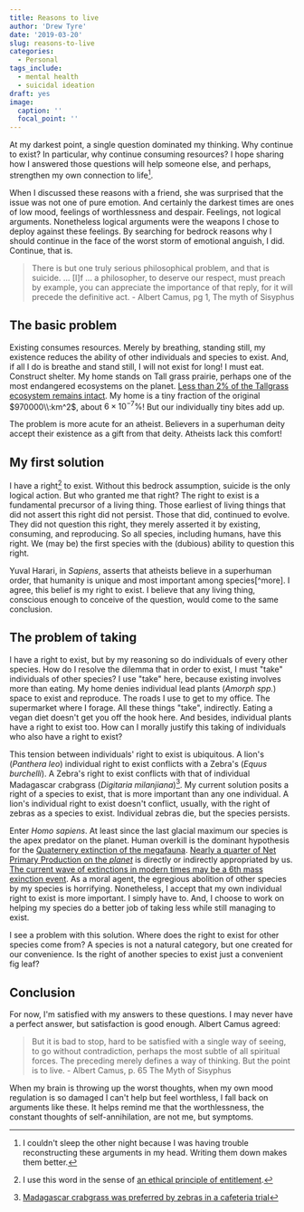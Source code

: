 ```yaml
---
title: Reasons to live
author: 'Drew Tyre'
date: '2019-03-20'
slug: reasons-to-live
categories:
  - Personal
tags_include:
  - mental health
  - suicidal ideation
draft: yes
image:
  caption: ''
  focal_point: ''
---
```


At my darkest point, a single question dominated my thinking. Why continue to 
exist? In particular, why continue consuming resources? I hope sharing 
how I answered those questions will help someone else, and perhaps, strengthen
my own connection to life[^life]. 

When I discussed these reasons with a friend, she was surprised that the issue was 
not one of pure emotion. And certainly the darkest times are ones of low mood,
feelings of worthlessness and despair. Feelings, not logical arguments. Nonetheless
logical arguments were the weapons I chose to deploy against these feelings.
By searching for bedrock reasons why I should continue in the face of 
the worst storm of emotional anguish, I did. Continue, that is. 

> There is but one truly serious philosophical problem, and that is suicide. ... 
[I]f ... a philosopher, to deserve our respect, must preach by example, you can appreciate the importance of that reply, for it will precede the definitive act. - Albert Camus, pg 1, The myth of Sisyphus

## The basic problem

Existing consumes resources. Merely by breathing, standing still, my existence 
reduces the ability of other individuals and species to exist. And, if all I do
is breathe and stand still, I will not exist for long! I must eat. Construct 
shelter. My home stands on Tall grass prairie, perhaps one of the most endangered 
ecosystems on the planet. 
[Less than 2% of the Tallgrass ecosystem remains intact](https://en.wikipedia.org/wiki/Tallgrass_prairie#Boundaries).
My home is a tiny fraction of the original $970000\\:km^2$, about $6 \times 10^{-7} \%$! 
But our individually tiny bites add up. 

The problem is more acute for an atheist. Believers in a superhuman deity accept
their existence as a gift from that deity. Atheists lack this comfort!  

## My first solution

I have a right[^right] to exist. Without this bedrock assumption, suicide is the only
logical action. But who granted me that right? The right to exist is a fundamental precursor
of a living thing. Those earliest of living things that did not assert this right
did not persist. Those that did, continued to evolve. They did not question this
right, they merely asserted it by existing, consuming, and reproducing. So all
species, including humans, have this right. We (may be) the first species with 
the (dubious) ability to question this right. 

Yuval Harari, in *Sapiens*, asserts that atheists believe in a superhuman order,
that humanity is unique and most important among species[^more]. I agree, this belief is my right
to exist. I believe that any living thing, conscious enough to conceive of 
the question, would come to the same conclusion. 

## The problem of taking

I have a right to exist, but by my reasoning so do individuals of every other 
species. How do I resolve the dilemma that in order to exist, I must "take" 
individuals of other species? I use "take" here, because existing involves 
more than eating. My home denies individual
lead plants  (*Amorph spp.*) space to exist and reproduce. The roads I use to 
get to my office. The supermarket where I forage. All these things "take", 
indirectly. Eating a vegan diet doesn't get you off the hook here. And besides,
individual plants have a right to exist too. How can I morally justify this taking of 
individuals who also have a right to exist?

This tension between individuals' right to exist is ubiquitous. A
lion's (*Panthera leo*) individual right to exist conflicts with a Zebra's (*Equus 
burchelli*). A Zebra's right to exist conflicts with that of individual Madagascar 
crabgrass (*Digitaria milanjiana*)[^zebrafood]. My current 
solution posits a right of a species to exist, that is more important than any
one individual. A lion's individual right to exist doesn't
conflict, usually, with the right of zebras as a species to exist. Individual zebras 
die, but the species persists. 

Enter *Homo sapiens*. At least since the last glacial maximum our species is the
apex predator on the planet. Human overkill is the dominant hypothesis for the 
[Quaternery extinction of the megafauna](https://en.wikipedia.org/wiki/Quaternary_extinction_event). 
[Nearly a quarter of Net Primary Production on the *planet*](https://en.wikipedia.org/wiki/Primary_production#Human_impact_and_appropriation) 
is directly or indirectly appropriated by us. 
[The current wave of extinctions in modern times may be a 6th mass exinction event](https://en.wikipedia.org/wiki/Holocene_extinction). 
As a moral agent, the egregious 
abolition of other species by my species is horrifying. Nonetheless, I accept
that my own individual right to exist is more important. I simply have to. And,
I choose to work on helping my species do a better job of taking less
while still managing to exist.

I see a problem with this solution. Where does the right to exist for other 
species come from? A species is not a natural category, but one created for our
convenience. Is the right of another species to exist just a convenient fig leaf?

## Conclusion

For now, I'm satisfied with my answers to these questions. I may never have a 
perfect answer, but satisfaction is good enough. Albert Camus agreed:

> But it is bad to stop, hard to be satisfied with a single way of seeing, to go 
without contradiction, perhaps the most subtle of all spiritual forces. 
The preceding merely defines a way of thinking. But the point is to live. - Albert Camus, p. 65 The Myth of Sisyphus

When my brain is throwing up
the worst thoughts, when my own mood regulation is so damaged I can't help but
feel worthless, I fall back on arguments like these. It helps remind me that the
worthlessness, the constant thoughts of self-annihilation, are not me, but symptoms.

[^life]: I couldn't sleep the other night because I was having trouble reconstructing these arguments in my head. Writing them down makes them better.

[^right]: I use this word in the sense of [an ethical principle of entitlement](https://en.wikipedia.org/wiki/Rights). 

[^zebrafood]: [Madagascar crabgrass was preferred by zebras in a cafeteria trial](https://journals.uair.arizona.edu/index.php/jrm/article/viewFile/6641/6251)